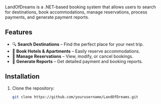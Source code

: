 LandOfDreams is a .NET-based booking system that allows users to search for destinations, book accommodations, manage reservations, process payments, and generate payment reports.

## Features

- 🔍 **Search Destinations** – Find the perfect place for your next trip.
- 🏨 **Book Hotels & Apartments** – Easily reserve accommodations.
- 📅 **Manage Reservations** – View, modify, or cancel bookings.
- 📄 **Generate Reports** – Get detailed payment and booking reports.

## Installation

1. Clone the repository:
   ```sh
   git clone https://github.com/yourusername/LandOfDreams.git
